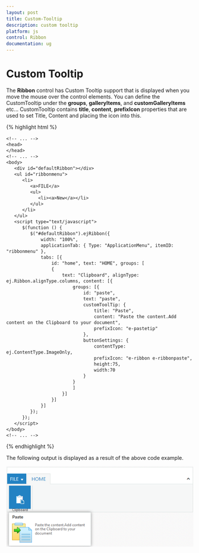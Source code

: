 ```yaml
---
layout: post
title: Custom-Tooltip
description: custom tooltip
platform: js
control: Ribbon
documentation: ug
---
```


# Custom Tooltip

The **Ribbon** control has Custom Tooltip support that is displayed when you move the mouse over the control elements. You can define the CustomTooltip under the **groups**, **galleryItems**, and **customGalleryItems** etc... CustomTooltip contains **title**, **content**, **prefixIcon** properties that are used to set Title, Content and placing the icon into this.

{% highlight html %}
  
    <!-- ... -->
    <head>
    </head>
    <!-- ... -->
    <body>
       <div id="defaultRibbon"></div>
       <ul id="ribbonmenu">
          <li>
             <a>FILE</a>
             <ul>
                <li><a>New</a></li>
             </ul>
          </li>
       </ul>
       <script type="text/javascript">
          $(function () {
             $("#defaultRibbon").ejRibbon({
                 width: "100%", 
                 applicationTab: { Type: "ApplicationMenu", itemID: "ribbonmenu" },
                 tabs: [{
                     id: "home", text: "HOME", groups: [
                     {
                         text: "Clipboard", alignType: ej.Ribbon.alignType.columns, content: [{
                             groups: [{
                                 id: "paste",
                                 text: "paste",
                                 customToolTip: {
                                     title: "Paste",
                                     content: "Paste the content.Add content on the Clipboard to your document",
                                     prefixIcon: "e-pastetip"
                                 },
                                 buttonSettings: {
                                     contentType: ej.ContentType.ImageOnly,
                                     prefixIcon: "e-ribbon e-ribbonpaste",
                                     height:75,
                                     width:70
                                 }
                             }
                             ]
                         }]
                     }]
                 }]
             });
          });
       </script>
    </body>
    <!-- ... -->

{% endhighlight %}

The following output is displayed as a result of the above code example.

![](/js/Ribbon/Custom-Tooltip_images/Custom-Tooltip_img1.png)


